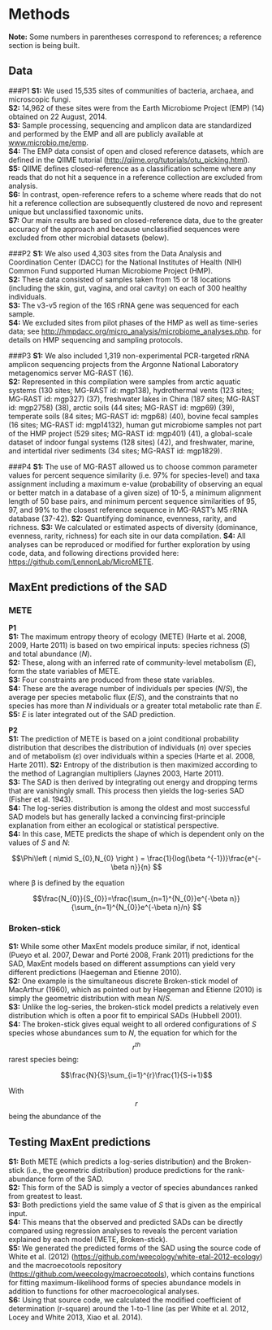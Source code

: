 # Methods
**Note:** Some numbers in parentheses correspond to references; a reference section is being built.

## Data
###P1
**S1:** We used 15,535 sites of communities of bacteria, archaea, and microscopic fungi.  
**S2:** 14,962 of these sites were from the Earth Microbiome Project (EMP) (14) obtained on 22 August, 2014.  
**S3:** Sample processing, sequencing and amplicon data are standardized and performed by the EMP and all are publicly available at www.microbio.me/emp.  
**S4:** The EMP data consist of open and closed reference datasets, which are defined in the QIIME tutorial (http://qiime.org/tutorials/otu_picking.html).  
**S5:** QIIME defines closed-reference as a classification scheme where any reads that do not hit a sequence in a reference collection are excluded from analysis.  
**S6:** In contrast, open-reference refers to a scheme where reads that do not hit a reference collection are subsequently clustered de novo and represent unique but unclassified taxonomic units.  
**S7:** Our main results are based on closed-reference data, due to the greater accuracy of the approach and because unclassified sequences were excluded from other microbial datasets (below).	
###P2
**S1:** We also used 4,303 sites from the Data Analysis and Coordination Center (DACC) for the National Institutes of Health (NIH) Common Fund supported Human Microbiome Project (HMP).  
**S2:** These data consisted of samples taken from 15 or 18 locations (including the skin, gut, vagina, and oral cavity) on each of 300 healthy individuals.  
**S3:** The v3-v5 region of the 16S rRNA gene was sequenced for each sample.  
**S4:** We excluded sites from pilot phases of the HMP as well as time-series data; see http://hmpdacc.org/micro_analysis/microbiome_analyses.php. for details on HMP sequencing and sampling protocols.

###P3
**S1:** We also included 1,319 non-experimental PCR-targeted rRNA amplicon sequencing projects from the Argonne National Laboratory metagenomics server MG-RAST (16).  
**S2:** Represented in this compilation were samples from arctic aquatic systems (130 sites; MG-RAST id: mgp138), hydrothermal vents (123 sites; MG-RAST id: mgp327) (37), freshwater lakes in China (187 sites; MG-RAST id: mgp2758) (38), arctic soils (44 sites; MG-RAST id: mgp69) (39), temperate soils (84 sites; MG-RAST id: mgp68) (40), bovine fecal samples (16 sites; MG-RAST id: mgp14132), human gut microbiome samples not part of the HMP project (529 sites; MG-RAST id: mgp401) (41), a global-scale dataset of indoor fungal systems (128 sites) (42), and freshwater, marine, and intertidal river sediments (34 sites; MG-RAST id: mgp1829). 

###P4**S1:** The use of MG-RAST allowed us to choose common parameter values for percent sequence similarity (i.e. 97% for species-level) and taxa assignment including a maximum e-value (probability of observing an equal or better match in a database of a given size) of 10-5, a minimum alignment length of 50 base pairs, and minimum percent sequence similarities of 95, 97, and 99% to the closest reference sequence in MG-RAST’s M5 rRNA database (37-42). **S2:** Quantifying dominance, evenness, rarity, and richness. 
**S3:** We calculated or estimated aspects of diversity (dominance, evenness, rarity, richness) for each site in our data compilation. 
**S4:** All analyses can be reproduced or modified for further exploration by using code, data, and following directions provided here: https://github.com/LennonLab/MicroMETE.  

## MaxEnt predictions of the SAD
### METE
**P1**  
**S1:** The maximum entropy theory of ecology (METE) (Harte et al. 2008, 2009, Harte 2011) is based on two empirical inputs: species richness (*S*) and total abundance (*N*).   
**S2:** These, along with an inferred rate of community-level metabolism (*E*), form the state variables of METE.  
**S3:** Four constraints are produced from these state variables.  
**S4:** These are the average number of individuals per species (*N*/*S*), the average per species metabolic flux (*E*/*S*), and the constraints that no species has more than *N* individuals or a greater total metabolic rate than *E*.  
**S5:** *E* is later integrated out of the SAD prediction.  

**P2**  
**S1:** The prediction of METE is based on a joint conditional probability distribution that describes the distribution of individuals (*n*) over species and of metabolism (*ε*) over individuals within a species (Harte et al. 2008, Harte 2011). 
**S2:** Entropy of the distribution is then maximized according to the method of Lagrangian multipliers (Jaynes 2003, Harte 2011).  
**S3:** The SAD is then derived by integrating out energy and dropping terms that are vanishingly small. This process then yields the log-series SAD (Fisher et al. 1943).  
**S4:** The log-series distribution is among the oldest and most successful SAD models but has generally lacked a convincing first-principle explanation from either an ecological or statistical perspective.  
**S4:** In this case, METE predicts the shape of which is dependent only on the values of *S* and *N*:

$$\Phi\left ( n\mid S_{0},N_{0} \right ) = \frac{1}{log(\beta ^{-1})}\frac{e^{-\beta n}}{n}
$$

where β is defined by the equation 

$$\frac{N_{0}}{S_{0}}=\frac{\sum_{n=1}^{N_{0}}e^{-\beta n}}{\sum_{n=1}^{N_{0}}e^{-\beta n}/n}
$$


### Broken-stick 
**S1:** While some other MaxEnt models produce similar, if not, identical (Pueyo et al. 2007, Dewar and Porté 2008, Frank 2011) predictions for the SAD, MaxEnt models based on different assumptions can yield very different predictions (Haegeman and Etienne 2010).   
**S2:** One example is the simultaneous discrete Broken-stick model of MacArthur (1960), which as pointed out by Haegeman and Etienne (2010) is simply the geometric distribution with mean *N*/*S*.   
**S3:** Unlike the log-series, the broken-stick model predicts a relatively even distribution which is often a poor fit to empirical SADs (Hubbell 2001).  
**S4:** The broken-stick gives equal weight to all ordered configurations of *S* species whose abundances sum to *N*, the equation for which for the $$r^{th}$$ rarest species being:

$$\frac{N}{S}\sum_{i=1}^{r}\frac{1}{S-i+1}$$

With $$r$$ being the abundance of the  

## Testing MaxEnt predictions
**S1:** Both METE (which predicts a log-series distribution) and the Broken-stick (i.e., the geometric distribution) produce predictions for the rank-abundance form of the SAD.   
**S2:** This form of the SAD is simply a vector of species abundances ranked from greatest to least.  
**S3:** Both predictions yield the same value of *S* that is given as the empirical input.  
**S4:** This means that the observed and predicted SADs can be directly compared using regression analyses to reveals the percent variation explained by each model (METE, Broken-stick).  
**S5:** We generated the predicted forms of the SAD using the source code of White et al. (2012) (https://github.com/weecology/white-etal-2012-ecology) and the macroecotools repository (https://github.com/weecology/macroecotools), which contains functions for fitting maximum-likelihood forms of species abundance models in addition to functions for other macroecological analyses.  
**S6:** Using that source code, we calculated the modified coefficient of determination (r-square) around the 1-to-1 line (as per White et al. 2012, Locey and White 2013, Xiao et al. 2014).